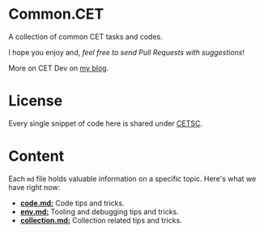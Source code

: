 

# Common.CET
A collection of common CET tasks and codes. 

I hope you enjoy and, *feel free to send Pull Requests with suggestions*!

More on CET Dev on [my blog](https://www.felipegte.com/).

# License

Every single snippet of code here is shared under [CETSC](https://github.com/felipegtx/common.cet/blob/main/CETSC.md).

# Content
 Each `md` file holds valuable information on a specific topic. Here's what we have right now:
 
 - [**code.md:**](https://github.com/felipegtx/common.cet/blob/main/code.md) Code tips and tricks.
 - [**env.md:**](https://github.com/felipegtx/common.cet/blob/main/env.md) Tooling and debugging tips and tricks.
 - [**collection.md:**](https://github.com/felipegtx/common.cet/blob/main/collection.md) Collection related tips and tricks.
